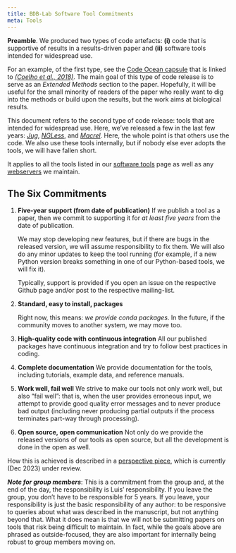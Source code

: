 ```yaml
---
title: BDB-Lab Software Tool Commitments
meta: Tools
---
```


**Preamble**. We produced two types of code artefacts: **(i)** code that is
supportive of results in a results-driven paper and **(ii)** software tools
intended for widespread use.

For an example, of the first type, see the [Code Ocean
capsule](https://codeocean.com/2018/04/04/similarity-of-the-dog-and-human-gut-microbiomes-in-gene-content-and-response-to-diet)
that is linked to [*(Coelho et al.,
2018)*](https://microbiomejournal.biomedcentral.com/articles/10.1186/s40168-018-0450-3).
The main goal of this type of code release is to serve as an _Extended
Methods_ section to the paper. Hopefully, it will be useful for the
small minority of readers of the paper who really want to dig into the
methods or build upon the results, but the work aims at biological
results.

This document refers to the second type of code release: tools that are
intended for widespread use. Here, we’ve released a few in the last few
years:
[*Jug*](https://openresearchsoftware.metajnl.com/articles/10.5334/jors.161/),
[*NGLess*](https://microbiomejournal.biomedcentral.com/articles/10.1186/s40168-019-0684-8),
and
[*Macrel*](https://peerj.com/articles/10555/).
Here, the whole point is that others use the code. We also use these
tools internally, but if nobody else ever adopts the tools, we will have
fallen short.

It applies to all the tools listed in our [software tools](/software) page as
well as any [webservers](/webservers) we maintain.

## The Six Commitments

1.  **Five-year support (from date of publication)** If we publish a tool as a
    paper, then we commit to supporting it for *at least five years* from the
    date of publication.

    We may stop developing new features, but if there are bugs in the
    released version, we will assume responsibility to fix them. We will
    also do any minor updates to keep the tool running (for example, if a
    new Python version breaks something in one of our Python-based tools, we
    will fix it).

    Typically, support is provided if you open an issue on the respective
    Github page and/or post to the respective mailing-list.

2.  **Standard, easy to install, packages**

    Right now, this means: *we provide conda packages*. In the future, if
    the community moves to another system, we may move too.

3.  **High-quality code with continuous integration** All our published
    packages have continuous integration and try to follow best practices in
    coding.

4.  **Complete documentation** We provide documentation for the tools,
    including tutorials, example data, and reference manuals.

5.  **Work well, fail well** We strive to make our tools not only work well,
    but also “fail well”: that is, when the user provides erroneous input, we
    attempt to provide good quality error messages and to never produce bad
    output (including never producing partial outputs if the process terminates
    part-way through processing).

6.  **Open source, open communication** Not only do we provide the released
    versions of our tools as open source, but all the development is done in
    the open as well.

How this is achieved is described in a [perspective
piece](https://bit.ly/lpc-long-term-software), which is currently (Dec 2023)
under review.

***Note for group members***: This is a commitment from the group and,
at the end of the day, the responsibility is Luis’ responsibility. If
you leave the group, you don’t have to be responsible for 5 years. If
you leave, your responsibility is just the basic responsibility of any
author: to be responsive to queries about what was described in the
manuscript, but not anything beyond that. What it does mean is that we
will not be submitting papers on tools that risk being difficult to
maintain. In fact, while the goals above are phrased as outside-focused,
they are also important for internally being robust to group members
moving on.
